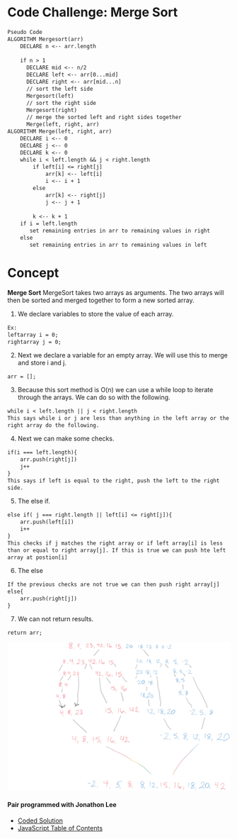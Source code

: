 # Code Challenge: Merge Sort

```
Pseudo Code
ALGORITHM Mergesort(arr)
    DECLARE n <-- arr.length

    if n > 1
      DECLARE mid <-- n/2
      DECLARE left <-- arr[0...mid]
      DECLARE right <-- arr[mid...n]
      // sort the left side
      Mergesort(left)
      // sort the right side
      Mergesort(right)
      // merge the sorted left and right sides together
      Merge(left, right, arr)
ALGORITHM Merge(left, right, arr)
    DECLARE i <-- 0
    DECLARE j <-- 0
    DECLARE k <-- 0
    while i < left.length && j < right.length
        if left[i] <= right[j]
            arr[k] <-- left[i]
            i <-- i + 1
        else
            arr[k] <-- right[j]
            j <-- j + 1

        k <-- k + 1
    if i = left.length
       set remaining entries in arr to remaining values in right
    else
       set remaining entries in arr to remaining values in left
```

# Concept

**Merge Sort**
MergeSort takes two arrays as arguments. The two arrays will then be sorted and merged together to form a new sorted array.

1. We declare variables to store the value of each array.

```
Ex:
leftarray i = 0;
rightarray j = 0;
```

2. Next we declare a variable for an empty array. We will use this to merge and store
   i and j.

```
arr = [];
```

3. Because this sort method is O(n) we can use a while loop to iterate through the arrays. We can do so with the following.

```
while i < left.length || j < right.length
This says while i or j are less than anything in the left array or the right array do the following.
```

4. Next we can make some checks.

```
if(i === left.length){
    arr.push(right[j])
    j++
}
This says if left is equal to the right, push the left to the right side.
```

5. The else if.

```
else if( j === right.length || left[i] <= right[j]){
    arr.push(left[i])
    i++
}
This checks if j matches the right array or if left array[i] is less than or equal to right array[j]. If this is true we can push hte left array at postion[i]
```

6. The else

```
If the previous checks are not true we can then push right array[j]
else{
    arr.push(right[j])
}
```

7. We can not return results.

```
return arr;
```

![merge sort visual](img/merge-sort.png)

#### Pair programmed with Jonathon Lee

- [Coded Solution](merge-sort.js)
- [JavaScript Table of Contents](../README.md)
